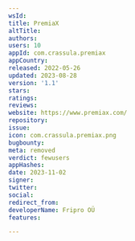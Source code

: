 ```yaml
---
wsId: 
title: PremiaX
altTitle: 
authors: 
users: 10
appId: com.crassula.premiax
appCountry: 
released: 2022-05-26
updated: 2023-08-28
version: '1.1'
stars: 
ratings: 
reviews: 
website: https://www.premiax.com/
repository: 
issue: 
icon: com.crassula.premiax.png
bugbounty: 
meta: removed
verdict: fewusers
appHashes: 
date: 2023-11-02
signer: 
twitter: 
social: 
redirect_from: 
developerName: Fripro OÜ
features: 

---
```


